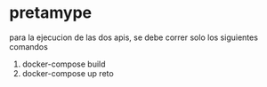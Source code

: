 # pretamype
para la ejecucion de las dos apis, se debe correr solo los siguientes comandos
1. docker-compose build
2. docker-compose up
reto

